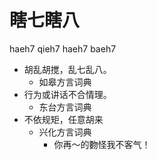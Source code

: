 





# 瞎七瞎八
haeh7 qieh7 haeh7 baeh7
+ 胡乱胡搅，乱七乱八。
  * 如皋方言词典
+ 行为或讲话不合情理。
  * 东台方言词典
+ 不依规矩，任意胡来
  * 兴化方言词典
    - 你再～的覅怪我不客气！
